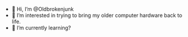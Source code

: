 - 👋 Hi, I’m @Oldbrokenjunk
- 👀 I’m interested in trying to bring my older computer hardware back to life.
- 🌱 I’m currently learning? 

<!---
Oldbrokenjunk/Oldbrokenjunk is a ✨ special ✨ repository because its `README.md` (this file) appears on your GitHub profile.
You can click the Preview link to take a look at your changes.
--->
